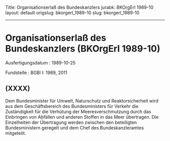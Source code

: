 Title: Organisationserlaß des Bundeskanzlers
jurabk: BKOrgErl 1989-10
layout: default
origslug: bkorgerl_1989-10
slug: bkorgerl_1989-10

---

# Organisationserlaß des Bundeskanzlers (BKOrgErl 1989-10)

Ausfertigungsdatum
:   1989-10-25

Fundstelle
:   BGBl I: 1989, 2011



## (XXXX)

Dem Bundesminister für Umwelt, Naturschutz und Reaktorsicherheit wird
aus dem Geschäftsbereich des Bundesministers für Verkehr die
Zuständigkeit für die Verhütung der Meeresverschmutzung durch das
Einbringen von Abfällen und anderen Stoffen in das Meer übertragen.
Die Einzelheiten der Übertragung werden zwischen den beteiligten
Bundesministern geregelt und dem Chef des Bundeskanzleramtes
mitgeteilt.


